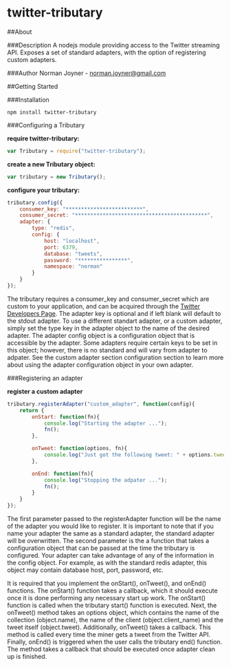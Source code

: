 twitter-tributary
=================

##About

###Description
A nodejs module providing access to the Twitter streaming API. Exposes a set of standard adapters, with the option of registering custom adapters.

###Author
Norman Joyner - norman.joyner@gmail.com

##Getting Started

###Installation
```
npm install twitter-tributary
```

###Configuring a Tributary

**require twitter-tributary:**
```javascript
var Tributary = require("twitter-tributary");
```

**create a new Tributary object:**
```javascript
var tributary = new Tributary();
```

**configure your tributary:**
```javascript
tributary.config({
    consumer_key: "*************************",
    consumer_secret: "*******************************************",
    adapter: {
        type: "redis",
        config: {
            host: "localhost",
            port: 6379,
            database: "tweets",
            password: "****************",
            namespace: "norman"
        }
    }
});
```

The tributary requires a consumer_key and consumer_secret which are custom to your application, and can be acquired through the [Twitter Developers Page](https://dev.twitter.com).
The adapter key is optional and if left blank will default to the stdout adapter.
To use a different standart adapter, or a custom adapter, simply set the type key in the adapter object to the name of the desired adapter.
The adapter config object is a configuration object that is accessible by the adapter.
Some adapters require certain keys to be set in this object; however, there is no standard and will vary from adapter to adpater.
See the custom adapter section configuration section to learn more about using the adapter configuration object in your own adapter.

###Registering an adapter

**register a custom adapter**
```javascript
tributary.registerAdapter("custom_adapter", function(config){
    return {
        onStart: function(fn){
            console.log("Starting the adapter ...");
            fn();
        },

        onTweet: function(options, fn){
            console.log("Just got the following tweet: " + options.tweet);
        },

        onEnd: function(fn){
            console.log("Stopping the adpater ...");
            fn();
        }
    }
});
```

The first parameter passed to the registerAdapter function will be the name of the adapter you would like to register.
It is important to note that if you name your adapter the same as a standard adapter, the standard adapter will be overwritten.
The second parameter is the a function that takes a configuration object that can be passed at the time the tributary is configured.
Your adapter can take advantage of any of the information in the config object.
For example, as with the standard redis adapter, this object may contain database host, port, password, etc.

It is required that you implement the onStart(), onTweet(), and onEnd() functions. The onStart() function takes a callback, which it should execute once it is done performing any necessary start up work. The onStart() function is called when the tributary start() function is executed. Next, the onTweet() method takes an options object, which contains the name of the collection (object.name), the name of the client (object.client_name) and the tweet itself (object.tweet). Additionally, onTweet() takes a callback. This method is called every time the miner gets a tweet from the Twitter API. Finally, onEnd() is triggered when the user calls the tributary end() function. The method takes a callback that should be executed once adapter clean up is finished.

